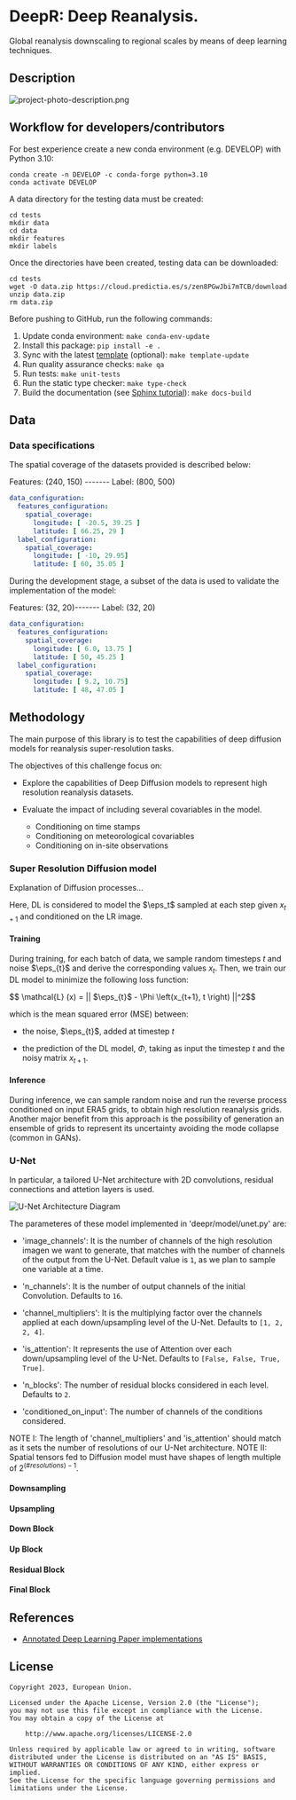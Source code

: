 # DeepR: Deep Reanalysis.

Global reanalysis downscaling to regional scales by means of deep learning techniques.

## Description

![project-photo-description.png](docs%2F_static%2Fproject-photo-description.png)

## Workflow for developers/contributors

For best experience create a new conda environment (e.g. DEVELOP) with Python 3.10:

```
conda create -n DEVELOP -c conda-forge python=3.10
conda activate DEVELOP
```

A data directory for the testing data must be created:

```
cd tests
mkdir data
cd data
mkdir features
mkdir labels
```

Once the directories have been created, testing data can be downloaded:

```
cd tests
wget -O data.zip https://cloud.predictia.es/s/zen8PGwJbi7mTCB/download
unzip data.zip
rm data.zip
```

Before pushing to GitHub, run the following commands:

1. Update conda environment: `make conda-env-update`
1. Install this package: `pip install -e .`
1. Sync with the latest [template](https://github.com/ecmwf-projects/cookiecutter-conda-package) (optional): `make template-update`
1. Run quality assurance checks: `make qa`
1. Run tests: `make unit-tests`
1. Run the static type checker: `make type-check`
1. Build the documentation (see [Sphinx tutorial](https://www.sphinx-doc.org/en/master/tutorial/)): `make docs-build`

## Data

### Data specifications

The spatial coverage of the datasets provided is described below:

Features: (240, 150) ------- Label: (800, 500)

```complete-spatial-coverage.yml
data_configuration:
  features_configuration:
    spatial_coverage:
      longitude: [ -20.5, 39.25 ]
      latitude: [ 66.25, 29 ]
  label_configuration:
    spatial_coverage:
      longitude: [ -10, 29.95]
      latitude: [ 60, 35.05 ]
```

During the development stage, a subset of the data is used to validate the implementation of the model:

Features: (32, 20)------- Label: (32, 20)

```reduce-spatial-coverage.yml
data_configuration:
  features_configuration:
    spatial_coverage:
      longitude: [ 6.0, 13.75 ]
      latitude: [ 50, 45.25 ]
  label_configuration:
    spatial_coverage:
      longitude: [ 9.2, 10.75]
      latitude: [ 48, 47.05 ]
```

## Methodology

The main purpose of this library is to test the capabilities of deep diffusion models for reanalysis super-resolution tasks.

The objectives of this challenge focus on:

- Explore the capabilities of Deep Diffusion models to represent high resolution reanalysis datasets.

- Evaluate the impact of including several covariables in the model.

  - Conditioning on time stamps
  - Conditioning on meteorological covariables
  - Conditioning on in-site observations

### Super Resolution Diffusion model

Explanation of Diffusion processes...


Here, DL is considered to model the $\eps_t$ sampled at each step given $x_{t+1}$ and conditioned on the LR image. 

#### Training

During training, for each batch of data, we sample random timesteps $t$ and noise $\eps_{t}$ and derive the corresponding values $x_t$. Then, we train our DL model to minimize the following loss function:

$$ \mathcal{L} (x) = || $\eps_{t}$ - \Phi \left(x_{t+1}, t \right) ||^2$$

which is the mean squared error (MSE) between:
- the noise, $\eps_{t}$, added at timestep $t$

- the prediction of the DL model, $\Phi$, taking as input the timestep $t$ and the noisy matrix $x_{t+1}$.


#### Inference

During inference, we can sample random noise and run the reverse process conditioned on input ERA5 grids, to obtain high resolution reanalysis grids. Another major benefit from this approach is the possibility of generation an ensemble of grids to represent its uncertainty avoiding the mode collapse (common in GANs). 


### U-Net

In particular, a tailored U-Net architecture with 2D convolutions, residual connections and attetion layers is used. 


![U-Net Architecture Diagram](docs/_media/eps-U-Net%20diagram.svg)


The parameteres of these model implemented in 'deepr/model/unet.py' are:

- 'image_channels': It is the number of channels of the high resolution imagen we want to generate, that matches with the number of channels of the output from the U-Net. Default value is `1`, as we plan to sample one variable at a time.

- 'n_channels': It is the number of output channels of the initial Convolution. Defaults to `16`.

- 'channel_multipliers': It is the multiplying factor over the channels applied at each down/upsampling level of the U-Net. Defaults to `[1, 2, 2, 4]`.

- 'is_attention': It represents the use of Attention over each down/upsampling level of the U-Net. Defaults to `[False, False, True, True]`.

- 'n_blocks': The number of residual blocks considered in each level. Defaults to `2`.

- 'conditioned_on_input': The number of channels of the conditions considered.

NOTE I: The length of 'channel_multipliers' and 'is_attention' should match as it sets the number of resolutions of our U-Net architecture.
NOTE II: Spatial tensors fed to Diffusion model must have shapes of length multiple of $2^{(\# resolutions) - 1}$.


#### Downsampling


#### Upsampling


#### Down Block


#### Up Block


#### Residual Block


#### Final Block



## References

- [Annotated Deep Learning Paper implementations](https://github.com/labmlai/annotated_deep_learning_paper_implementations)

## License

```
Copyright 2023, European Union.

Licensed under the Apache License, Version 2.0 (the "License");
you may not use this file except in compliance with the License.
You may obtain a copy of the License at

    http://www.apache.org/licenses/LICENSE-2.0

Unless required by applicable law or agreed to in writing, software
distributed under the License is distributed on an "AS IS" BASIS,
WITHOUT WARRANTIES OR CONDITIONS OF ANY KIND, either express or implied.
See the License for the specific language governing permissions and
limitations under the License.
```
